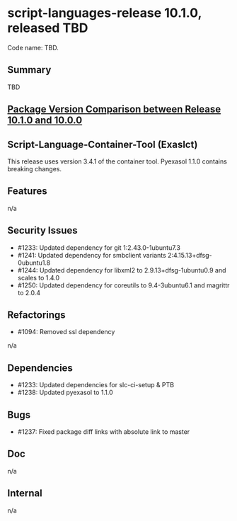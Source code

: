 # script-languages-release 10.1.0, released TBD

Code name: TBD.

## Summary

TBD

<!-- markdown-link-check-disable -->
## [Package Version Comparison between Release 10.1.0 and 10.0.0](https://github.com/exasol/script-languages-release/blob/master/doc/changes/package_diffs/10.1.0/README.md)

## Script-Language-Container-Tool (Exaslct)

This release uses version 3.4.1 of the container tool.
Pyexasol 1.1.0 contains breaking changes.

## Features

n/a

## Security Issues

 - #1233: Updated dependency for git 1:2.43.0-1ubuntu7.3
 - #1241: Updated dependency for smbclient variants 2:4.15.13+dfsg-0ubuntu1.8
 - #1244: Updated dependency for libxml2 to 2.9.13+dfsg-1ubuntu0.9 and scales to 1.4.0
 - #1250: Updated dependency for coreutils to 9.4-3ubuntu6.1 and magrittr to 2.0.4

## Refactorings

 - #1094: Removed ssl dependency 

n/a

## Dependencies

 - #1233: Updated dependencies for slc-ci-setup & PTB
 - #1238: Updated pyexasol to 1.1.0

## Bugs

 - #1237: Fixed package diff links with absolute link to master

## Doc

n/a

## Internal

 n/a
